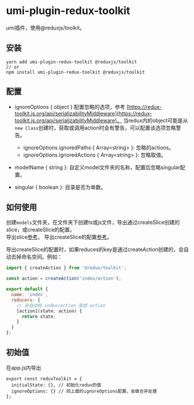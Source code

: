 # umi-plugin-redux-toolkit

umi插件，使用@reduxjs/toolkit。

## 安装

```
yarn add umi-plugin-redux-toolkit @reduxjs/toolkit
// or
npm install umi-plugin-redux-toolkit @reduxjs/toolkit
```

## 配置

* ignoreOptions { object } 配置忽略的选项，参考
  [https://redux-toolkit.js.org/api/serializabilityMiddleware](https://redux-toolkit.js.org/api/serializabilityMiddleware)，
  当redux内的object可能是从`new Class`创建时，获取或调用action时会有警告，可以配置该选项忽略警告。
  * ignoreOptions.ignoredPaths { Array&lt;string&gt; }: 忽略的actions。
  * ignoreOptions.ignoredActions  { Array&lt;string&gt; }: 忽略取值。

* modelName { string }: 自定义model文件夹的名称，配置后忽略singular配置。
* singular { boolean }: 目录是否为单数。

## 如何使用

创建`models`文件夹，在文件夹下创建ts或js文件，导出通过createSlice创建的slice，或createSlice的配置。   
导出slice[参考](https://github.com/duan602728596/umi-plugin-redux-toolkit/blob/main/example/pages/models/add.js)，
导出createSlice的配置[参考](https://github.com/duan602728596/umi-plugin-redux-toolkit/blob/main/example/pages/models/index.js)。   

导出createSlice的配置时，如果reduces的key是通过createAction创建的，会自动去掉命名空间。例如：

```javascript
import { createAction } from '@redux/toolkit';

const action = createAction('index/action');

export default {
  name: 'index',
  reducers: {
    // 会自动将 index/action 变成 action
    [action](state, action) {
      return state;
    }
  }
};
```

## 初始值

在app.js内导出

```
export const reduxToolkit = {
  initialState: {}, // 初始化redux的值
  ignoreOptions: {} // 同上面的ignoreOptions配置，会做合并处理
};
```